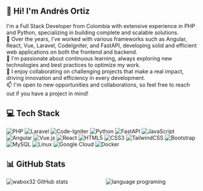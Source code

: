 ## 👋 Hi! I'm Andrés Ortiz 
I'm a Full Stack Developer from Colombia with extensive experience in PHP and Python, specializing in building complete and scalable solutions.  
💼 Over the years, I've worked with various frameworks such as Angular, React, Vue, Laravel, CodeIgniter, and FastAPI, developing solid and efficient web applications on both the frontend and backend.  
🌱 I'm passionate about continuous learning, always exploring new technologies and best practices to optimize my work.  
🚀 I enjoy collaborating on challenging projects that make a real impact, driving innovation and efficiency in every development.  
📫 I'm open to new opportunities and collaborations, so feel free to reach out if you have a project in mind!

## 💻 Tech Stack
![PHP](https://img.shields.io/badge/php-%23777BB4.svg?style=for-the-badge&logo=php&logoColor=white)
![Laravel](https://img.shields.io/badge/laravel-%23FF2D20.svg?style=for-the-badge&logo=laravel&logoColor=white)
![Code-Igniter](https://img.shields.io/badge/CodeIgniter-%23EF4223.svg?style=for-the-badge&logo=codeIgniter&logoColor=white)
![Python](https://img.shields.io/badge/python-3670A0?style=for-the-badge&logo=python&logoColor=ffdd54)
![FastAPI](https://img.shields.io/badge/FastAPI-005571?style=for-the-badge&logo=fastapi)
![JavaScript](https://img.shields.io/badge/javascript-%23323330.svg?style=for-the-badge&logo=javascript&logoColor=%23F7DF1E)
![Angular](https://img.shields.io/badge/angular-%23DD0031.svg?style=for-the-badge&logo=angular&logoColor=white)
![Vue.js](https://img.shields.io/badge/vuejs-%2335495e.svg?style=for-the-badge&logo=vuedotjs&logoColor=%234FC08D)
![React](https://img.shields.io/badge/react-%2320232a.svg?style=for-the-badge&logo=react&logoColor=%2361DAFB)
![HTML5](https://img.shields.io/badge/html5-%23E34F26.svg?style=for-the-badge&logo=html5&logoColor=white)
![CSS3](https://img.shields.io/badge/css3-%231572B6.svg?style=for-the-badge&logo=css3&logoColor=white)
![TailwindCSS](https://img.shields.io/badge/tailwindcss-%2338B2AC.svg?style=for-the-badge&logo=tailwind-css&logoColor=white)
![Bootstrap](https://img.shields.io/badge/bootstrap-%238511FA.svg?style=for-the-badge&logo=bootstrap&logoColor=white)
![MySQL](https://img.shields.io/badge/mysql-4479A1.svg?style=for-the-badge&logo=mysql&logoColor=white)
![Linux](https://img.shields.io/badge/Linux-FCC624?style=for-the-badge&logo=linux&logoColor=black)
![Google Cloud](https://img.shields.io/badge/GoogleCloud-%234285F4.svg?style=for-the-badge&logo=google-cloud&logoColor=white)
![Docker](https://img.shields.io/badge/docker-%230db7ed.svg?style=for-the-badge&logo=docker&logoColor=white)

## 📊 GitHub Stats
<div style="display: flex; justify-content: space-between;">
    <div style="flex: 1; padding-right: 10px;">
        <img src="https://github-readme-stats.vercel.app/api?username=wabox32&show_icons=true&theme=transparent&title_color=F6DA5E&icon_color=346FA0&text_color=212121" alt="wabox32 GitHub stats" />
    </div>
    <div style="flex: 1; padding-left: 10px;">
        <img src="https://github-readme-stats.vercel.app/api/top-langs/?username=anuraghazra&hide_progress=true" alt="language programing">
    </div>
</div>

